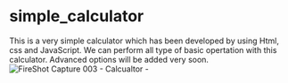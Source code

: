 # simple_calculator
This is a very simple calculator which has been developed by using Html, css and JavaScript. We can perform all type of basic opertation with this calculator. Advanced options will be added very soon.
![FireShot Capture 003 - Calcualtor - ](https://github.com/Shishirsaha1530/simple_calculator/assets/75736994/e5aab70a-d063-41e1-be41-3f5404f3d542)
